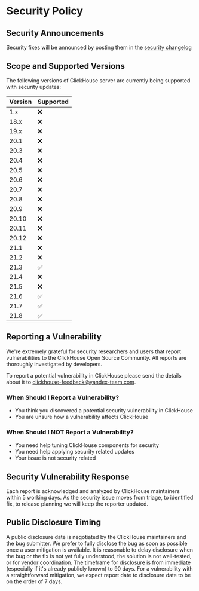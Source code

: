 # Security Policy

## Security Announcements
Security fixes will be announced by posting them in the [security changelog](https://clickhouse.tech/docs/en/whats-new/security-changelog/)

## Scope and Supported Versions

The following versions of ClickHouse server are currently being supported with security updates:

| Version | Supported          |
| ------- | ------------------ |
| 1.x   | :x: |
| 18.x   | :x:                |
| 19.x   | :x:                |
| 20.1   | :x: |
| 20.3   | :x: |
| 20.4   | :x: |
| 20.5   | :x: |
| 20.6   | :x: |
| 20.7   | :x: |
| 20.8   | :x: |
| 20.9   | :x: |
| 20.10  | :x: |
| 20.11  | :x: |
| 20.12  | :x: |
| 21.1   | :x: |
| 21.2   | :x: |
| 21.3   | ✅ |
| 21.4   | :x: |
| 21.5   | :x: |
| 21.6   | ✅ |
| 21.7   | ✅ |
| 21.8   | ✅ |

## Reporting a Vulnerability

We're extremely grateful for security researchers and users that report vulnerabilities to the ClickHouse Open Source Community. All reports are thoroughly investigated by developers.

To report a potential vulnerability in ClickHouse please send the details about it to [clickhouse-feedback@yandex-team.com](mailto:clickhouse-feedback@yandex-team.com).

### When Should I Report a Vulnerability?

- You think you discovered a potential security vulnerability in ClickHouse
- You are unsure how a vulnerability affects ClickHouse

### When Should I NOT Report a Vulnerability?

- You need help tuning ClickHouse components for security
- You need help applying security related updates
- Your issue is not security related

## Security Vulnerability Response

Each report is acknowledged and analyzed by ClickHouse maintainers within 5 working days.
As the security issue moves from triage, to identified fix, to release planning we will keep the reporter updated.

## Public Disclosure Timing

A public disclosure date is negotiated by the ClickHouse maintainers and the bug submitter. We prefer to fully disclose the bug as soon as possible once a user mitigation is available. It is reasonable to delay disclosure when the bug or the fix is not yet fully understood, the solution is not well-tested, or for vendor coordination. The timeframe for disclosure is from immediate (especially if it's already publicly known) to 90 days. For a vulnerability with a straightforward mitigation, we expect report date to disclosure date to be on the order of 7 days. 


